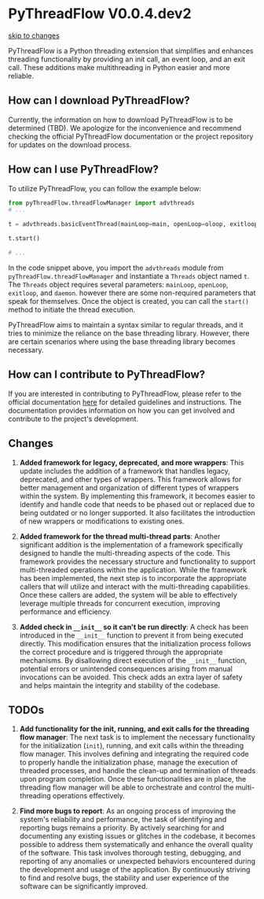# PyThreadFlow V0.0.4.dev2

[skip to changes](https://github.com/nilonic/PyThreadFlow#changes)

PyThreadFlow is a Python threading extension that simplifies and enhances threading functionality by providing an init call, an event loop, and an exit call. These additions make multithreading in Python easier and more reliable.

## How can I download PyThreadFlow?

Currently, the information on how to download PyThreadFlow is to be determined (TBD). We apologize for the inconvenience and recommend checking the official PyThreadFlow documentation or the project repository for updates on the download process.

## How can I use PyThreadFlow?

To utilize PyThreadFlow, you can follow the example below:

```python
from pyThreadFlow.threadFlowManager import advthreads
# ...

t = advthreads.basicEventThread(mainLoop=main, openLoop=oloop, exitloop=eloop, daemon=True)

t.start()

# ...
```

In the code snippet above, you import the `advthreads` module from `pyThreadFlow.threadFlowManager` and instantiate a `Threads` object named `t`. The `Threads` object requires several parameters: `mainLoop`, `openLoop`, `exitloop`, and `daemon`. however there are some non-required parameters that speak for themselves. Once the object is created, you can call the `start()` method to initiate the thread execution.

PyThreadFlow aims to maintain a syntax similar to regular threads, and it tries to minimize the reliance on the base threading library. However, there are certain scenarios where using the base threading library becomes necessary.

## How can I contribute to PyThreadFlow?

If you are interested in contributing to PyThreadFlow, please refer to the official documentation [here](https://nilonic.github.io/PyThreadFlow/contributing.html) for detailed guidelines and instructions. The documentation provides information on how you can get involved and contribute to the project's development.

## Changes

1. **Added framework for legacy, deprecated, and more wrappers**: This update includes the addition of a framework that handles legacy, deprecated, and other types of wrappers. This framework allows for better management and organization of different types of wrappers within the system. By implementing this framework, it becomes easier to identify and handle code that needs to be phased out or replaced due to being outdated or no longer supported. It also facilitates the introduction of new wrappers or modifications to existing ones.

2. **Added framework for the thread multi-thread parts**: Another significant addition is the implementation of a framework specifically designed to handle the multi-threading aspects of the code. This framework provides the necessary structure and functionality to support multi-threaded operations within the application. While the framework has been implemented, the next step is to incorporate the appropriate callers that will utilize and interact with the multi-threading capabilities. Once these callers are added, the system will be able to effectively leverage multiple threads for concurrent execution, improving performance and efficiency.

3. **Added check in `__init__` so it can't be run directly**: A check has been introduced in the `__init__` function to prevent it from being executed directly. This modification ensures that the initialization process follows the correct procedure and is triggered through the appropriate mechanisms. By disallowing direct execution of the `__init__` function, potential errors or unintended consequences arising from manual invocations can be avoided. This check adds an extra layer of safety and helps maintain the integrity and stability of the codebase.

## TODOs

1. **Add functionality for the init, running, and exit calls for the threading flow manager**: The next task is to implement the necessary functionality for the initialization (`init`), running, and exit calls within the threading flow manager. This involves defining and integrating the required code to properly handle the initialization phase, manage the execution of threaded processes, and handle the clean-up and termination of threads upon program completion. Once these functionalities are in place, the threading flow manager will be able to orchestrate and control the multi-threading operations effectively.

2. **Find more bugs to report**: As an ongoing process of improving the system's reliability and performance, the task of identifying and reporting bugs remains a priority. By actively searching for and documenting any existing issues or glitches in the codebase, it becomes possible to address them systematically and enhance the overall quality of the software. This task involves thorough testing, debugging, and reporting of any anomalies or unexpected behaviors encountered during the development and usage of the application. By continuously striving to find and resolve bugs, the stability and user experience of the software can be significantly improved.

